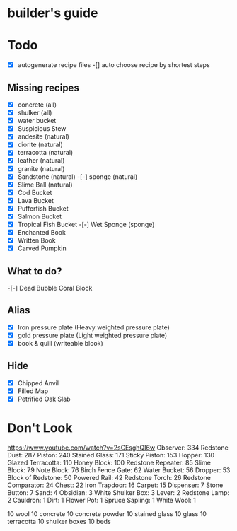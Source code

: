 # builder's guide

# Todo
-[x] autogenerate recipe files
-[] auto choose recipe by shortest steps

## Missing recipes
-[x] concrete (all)
-[x] shulker (all)
-[x] water bucket
-[x] Suspicious Stew
-[x] andesite (natural)
-[x] diorite (natural)
-[x] terracotta (natural)
-[x] leather (natural)
-[x] granite (natural)
-[x] Sandstone (natural)
-[-] sponge (natural)
-[x] Slime Ball (natural)
-[x] Cod Bucket
-[x] Lava Bucket
-[x] Pufferfish Bucket
-[x] Salmon Bucket
-[x] Tropical Fish Bucket
-[-] Wet Sponge (sponge)
-[x] Enchanted Book
-[x] Written Book
-[x] Carved Pumpkin

## What to do?
-[-] Dead Bubble Coral Block

## Alias
-[x] Iron pressure plate (Heavy weighted pressure plate)
-[x] gold pressure plate (Light weighted pressure plate)
-[x] book & quill (writeable blook)

## Hide
-[x] Chipped Anvil
-[x] Filled Map
-[x] Petrified Oak Slab

# Don't Look
https://www.youtube.com/watch?v=2sCEsghQI6w
Observer: 334
Redstone Dust: 287
Piston: 240
Stained Glass: 171
Sticky Piston: 153
Hopper: 130
Glazed Terracotta: 110
Honey Block: 100
Redstone Repeater: 85
Slime Block: 79
Note Block: 76
Birch Fence Gate: 62
Water Bucket: 56
Dropper: 53
Block of Redstone: 50
Powered Rail: 42
Redstone Torch: 26
Redstone Comparator: 24
Chest: 22
Iron Trapdoor: 16
Carpet: 15
Dispenser: 7
Stone Button: 7
Sand: 4
Obsidian: 3
White Shulker Box: 3
Lever: 2
Redstone Lamp: 2
Cauldron: 1
Dirt: 1
Flower Pot: 1
Spruce Sapling: 1
White Wool: 1


10 wool
10 concrete
10 concrete powder
10 stained glass
10 glass
10 terracotta
10 shulker boxes
10 beds
